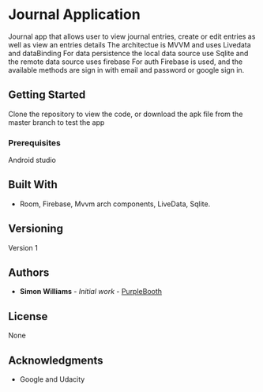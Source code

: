 # Journal Application

Journal app that allows user to view journal entries, create or edit entries as well as view an entries details
The architectue is MVVM and uses Livedata and dataBinding
For data persistence the local data source use Sqlite and the remote data source uses firebase
For auth Firebase is used, and the available methods are sign in with email and password or google sign in.

## Getting Started

Clone the repository to view the code, or download the apk file from the master branch to test the app

### Prerequisites

Android studio

## Built With

* Room, Firebase, Mvvm arch components, LiveData, Sqlite.


## Versioning

Version 1 

## Authors

* **Simon Williams** - *Initial work* - [PurpleBooth](https://github.com/SiWi88/Journal/edit/master/README.md)


## License

None

## Acknowledgments

* Google and Udacity
